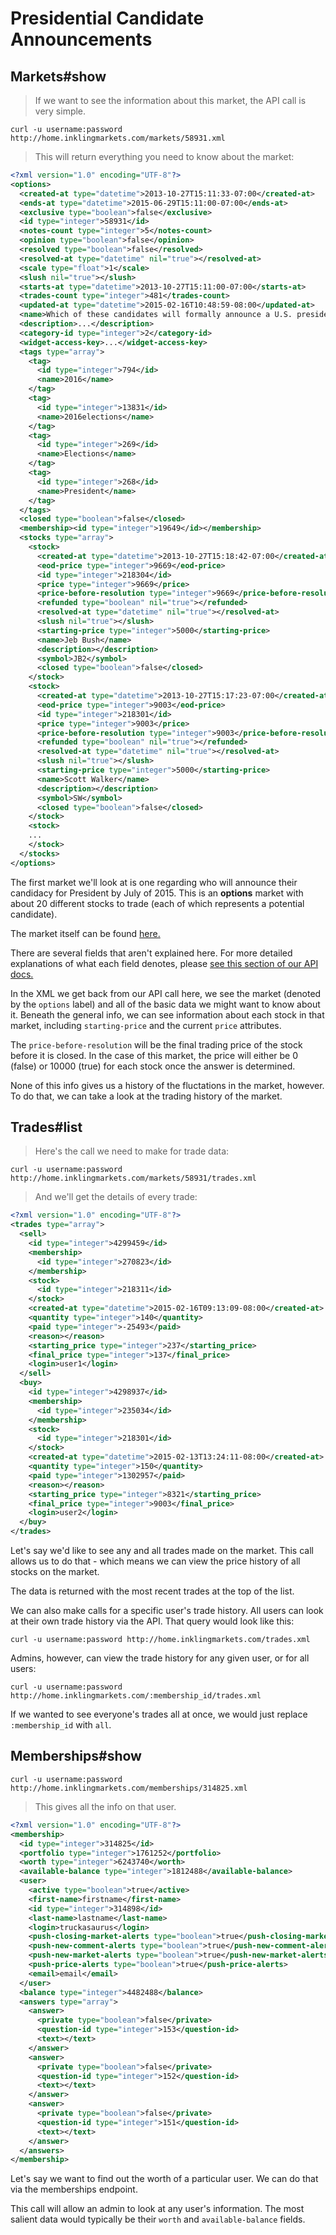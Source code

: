 # Presidential Candidate Announcements

## Markets#show

> If we want to see the information about this market, the API call is very simple.

```shell
curl -u username:password http://home.inklingmarkets.com/markets/58931.xml
```

> This will return everything you need to know about the market:

```xml
<?xml version="1.0" encoding="UTF-8"?>
<options>
  <created-at type="datetime">2013-10-27T15:11:33-07:00</created-at>
  <ends-at type="datetime">2015-06-29T15:11:00-07:00</ends-at>
  <exclusive type="boolean">false</exclusive>
  <id type="integer">58931</id>
  <notes-count type="integer">5</notes-count>
  <opinion type="boolean">false</opinion>
  <resolved type="boolean">false</resolved>
  <resolved-at type="datetime" nil="true"></resolved-at>
  <scale type="float">1</scale>
  <slush nil="true"></slush>
  <starts-at type="datetime">2013-10-27T15:11:00-07:00</starts-at>
  <trades-count type="integer">481</trades-count>
  <updated-at type="datetime">2015-02-16T10:48:59-08:00</updated-at>
  <name>Which of these candidates will formally announce a U.S. presidential candidacy by July 1, 2015, for the 2016 race?</name>
  <description>...</description>
  <category-id type="integer">2</category-id>
  <widget-access-key>...</widget-access-key>
  <tags type="array">
    <tag>
      <id type="integer">794</id>
      <name>2016</name>
    </tag>
    <tag>
      <id type="integer">13831</id>
      <name>2016elections</name>
    </tag>
    <tag>
      <id type="integer">269</id>
      <name>Elections</name>
    </tag>
    <tag>
      <id type="integer">268</id>
      <name>President</name>
    </tag>
  </tags>
  <closed type="boolean">false</closed>
  <membership><id type="integer">19649</id></membership>
  <stocks type="array">
    <stock>
      <created-at type="datetime">2013-10-27T15:18:42-07:00</created-at>
      <eod-price type="integer">9669</eod-price>
      <id type="integer">218304</id>
      <price type="integer">9669</price>
      <price-before-resolution type="integer">9669</price-before-resolution>
      <refunded type="boolean" nil="true"></refunded>
      <resolved-at type="datetime" nil="true"></resolved-at>
      <slush nil="true"></slush>
      <starting-price type="integer">5000</starting-price>
      <name>Jeb Bush</name>
      <description></description>
      <symbol>JB2</symbol>
      <closed type="boolean">false</closed>
    </stock>
    <stock>
      <created-at type="datetime">2013-10-27T15:17:23-07:00</created-at>
      <eod-price type="integer">9003</eod-price>
      <id type="integer">218301</id>
      <price type="integer">9003</price>
      <price-before-resolution type="integer">9003</price-before-resolution>
      <refunded type="boolean" nil="true"></refunded>
      <resolved-at type="datetime" nil="true"></resolved-at>
      <slush nil="true"></slush>
      <starting-price type="integer">5000</starting-price>
      <name>Scott Walker</name>
      <description></description>
      <symbol>SW</symbol>
      <closed type="boolean">false</closed>
    </stock>
    <stock>
    ...
    </stock>
  </stocks>
</options>
```


The first market we'll look at is one regarding who will announce their candidacy for President by July of 2015. This is an **options** market with about 20 different stocks to trade (each of which represents a potential candidate).

The market itself can be found <a href="http://home.inklingmarkets.com/markets/58931">here.</a>

<aside class='notice'>There are several fields that aren't explained here. For more detailed explanations of what each field denotes, please <a href='http://developers.inklingmarkets.com/#list'>see this section of our API docs.</a></aside>

In the XML we get back from our API call here, we see the market (denoted by the `options` label) and all of the basic data we might want to know about it. Beneath the general info, we can see information about each stock in that market, including `starting-price` and the current `price` attributes.

The `price-before-resolution` will be the final trading price of the stock before it is closed. In the case of this market, the price will either be 0 (false) or 10000 (true) for each stock once the answer is determined.

None of this info gives us a history of the fluctations in the market, however. To do that, we can take a look at the trading history of the market.


## Trades#list

> Here's the call we need to make for trade data:

```shell
curl -u username:password http://home.inklingmarkets.com/markets/58931/trades.xml
```

> And we'll get the details of every trade:

```xml
<?xml version="1.0" encoding="UTF-8"?>
<trades type="array">
  <sell>
    <id type="integer">4299459</id>
    <membership>
      <id type="integer">270823</id>
    </membership>
    <stock>
      <id type="integer">218311</id>
    </stock>
    <created-at type="datetime">2015-02-16T09:13:09-08:00</created-at>
    <quantity type="integer">140</quantity>
    <paid type="integer">-25493</paid>
    <reason></reason>
    <starting_price type="integer">237</starting_price>
    <final_price type="integer">137</final_price>
    <login>user1</login>
  </sell>
  <buy>
    <id type="integer">4298937</id>
    <membership>
      <id type="integer">235034</id>
    </membership>
    <stock>
      <id type="integer">218301</id>
    </stock>
    <created-at type="datetime">2015-02-13T13:24:11-08:00</created-at>
    <quantity type="integer">150</quantity>
    <paid type="integer">1302957</paid>
    <reason></reason>
    <starting_price type="integer">8321</starting_price>
    <final_price type="integer">9003</final_price>
    <login>user2</login>
  </buy>
</trades>
```

Let's say we'd like to see any and all trades made on the market. This call allows us to do that - which means we can view the price history of all stocks on the market.

The data is returned with the most recent trades at the top of the list.

We can also make calls for a specific user's trade history. All users can look at their own trade history via the API. That query would look like this:

`curl -u username:password http://home.inklingmarkets.com/trades.xml`

Admins, however, can view the trade history for any given user, or for all users:

`curl -u username:password http://home.inklingmarkets.com/:membership_id/trades.xml`

If we wanted to see everyone's trades all at once, we would just replace `:membership_id` with `all`.

## Memberships#show

```shell
curl -u username:password http://home.inklingmarkets.com/memberships/314825.xml
```

> This gives all the info on that user.

```xml
<?xml version="1.0" encoding="UTF-8"?>
<membership>
  <id type="integer">314825</id>
  <portfolio type="integer">1761252</portfolio>
  <worth type="integer">6243740</worth>
  <available-balance type="integer">1812488</available-balance>
  <user>
    <active type="boolean">true</active>
    <first-name>firstname</first-name>
    <id type="integer">314898</id>
    <last-name>lastname</last-name>
    <login>truckasaurus</login>
    <push-closing-market-alerts type="boolean">true</push-closing-market-alerts>
    <push-new-comment-alerts type="boolean">true</push-new-comment-alerts>
    <push-new-market-alerts type="boolean">true</push-new-market-alerts>
    <push-price-alerts type="boolean">true</push-price-alerts>
    <email>email</email>
  </user>
  <balance type="integer">4482488</balance>
  <answers type="array">
    <answer>
      <private type="boolean">false</private>
      <question-id type="integer">153</question-id>
      <text></text>
    </answer>
    <answer>
      <private type="boolean">false</private>
      <question-id type="integer">152</question-id>
      <text></text>
    </answer>
    <answer>
      <private type="boolean">false</private>
      <question-id type="integer">151</question-id>
      <text></text>
    </answer>
  </answers>
</membership>
```

Let's say we want to find out the worth of a particular user. We can do that via the memberships endpoint.

This call will allow an admin to look at any user's information.  The most salient data would typically be their `worth` and `available-balance` fields.